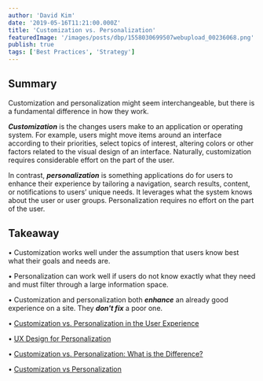 ```yaml
---
author: 'David Kim'
date: '2019-05-16T11:21:00.000Z'
title: 'Customization vs. Personalization'
featuredImage: '/images/posts/dbp/1558030699507webupload_00236068.png'
publish: true
tags: ['Best Practices', 'Strategy']
---
```


## Summary

Customization and personalization might seem interchangeable, but there is a fundamental difference in how they work.

**_Customization_** is the changes users make to an application or operating system. For example, users might move items around an interface according to their priorities, select topics of interest, altering colors or other factors related to the visual design of an interface. Naturally, customization requires considerable effort on the part of the user.

In contrast, **_personalization_** is something applications do for users to enhance their experience by tailoring a navigation, search results, content, or notifications to users’ unique needs. It leverages what the system knows about the user or user groups. Personalization requires no effort on the part of the user.

## Takeaway

• Customization works well under the assumption that users know best what their goals and needs are.

• Personalization can work well if users do not know exactly what they need and must filter through a large information space.

• Customization and personalization both **_enhance_** an already good experience on a site. They **_don't fix_** a poor one.

• [Customization vs. Personalization in the User Experience](https://www.nngroup.com/articles/customization-personalization/)

• [UX Design for Personalization](https://www.uxmatters.com/mt/archives/2018/07/ux-design-for-personalization.php)

• [Customization vs. Personalization: What is the Difference?](https://instapage.com/blog/customized-vs-personalized)

• [Customization vs Personalization](https://www.abtasty.com/blog/customization-vs-personalization/)
